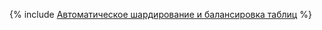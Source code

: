 {% include [Автоматическое шардирование и балансировка таблиц](../../_includes/user-guide/dynamic-tables/tablet-balancing.md) %}
